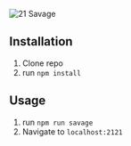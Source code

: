 ![21 Savage](public/21savage.jpg)

## Installation

1. Clone repo
2. run `npm install`

## Usage

1. run `npm run savage`
2. Navigate to `localhost:2121`
